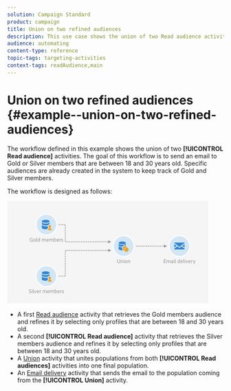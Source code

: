 ```yaml
---
solution: Campaign Standard
product: campaign
title: Union on two refined audiences
description: This use case shows the union of two Read audience activities.
audience: automating
content-type: reference
topic-tags: targeting-activities
context-tags: readAudience,main
---
```


# Union on two refined audiences {#example--union-on-two-refined-audiences}

The workflow defined in this example shows the union of two **[!UICONTROL Read audience]** activities. The goal of this workflow is to send an email to Gold or Silver members that are between 18 and 30 years old. Specific audiences are already created in the system to keep track of Gold and Silver members.

The workflow is designed as follows:

![](assets/readaudience_activity_example1.png)

* A first [Read audience](../../automating/using/read-audience.md) activity that retrieves the Gold members audience and refines it by selecting only profiles that are between 18 and 30 years old.
* A second **[!UICONTROL Read audience]** activity that retrieves the Silver members audience and refines it by selecting only profiles that are between 18 and 30 years old.
* A [Union](../../automating/using/union.md) activity that unites populations from both **[!UICONTROL Read audiences]** activities into one final population.
* An [Email delivery](../../automating/using/email-delivery.md) activity that sends the email to the population coming from the **[!UICONTROL Union]** activity.

